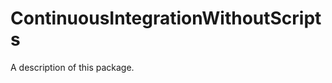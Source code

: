 <!--
 README.md

 This source file is part of the ContinuousIntegrationWithoutScripts open source project.

 Copyright ©2018 the ContinuousIntegrationWithoutScripts project contributors.

 Licensed under the MIT Licence.
 See https://opensource.org/licenses/MIT for licence information.
 -->

# ContinuousIntegrationWithoutScripts

A description of this package.
